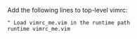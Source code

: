 Add the following lines to top-level vimrc:
```vim
" Load vimrc_me.vim in the runtime path
runtime vimrc_me.vim
```
